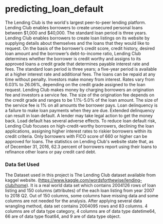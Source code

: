 # predicting_loan_default

  The Lending Club is the world's largest peer-to-peer lending platform. Lending Club enables borrowers to create unsecured personal loans between $1,000 and $40,000. The standard loan period is three years. Lending Club enables borrowers to create loan listings on its website by supplying details about themselves and the loans that they would like to request. On the basis of the borrower’s credit score, credit history, desired loan amount and the borrower’s debt-to-income ratio, Lending Club determines whether the borrower is credit worthy and assigns to its approved loans a credit grade that determines payable interest rate and fees. The standard loan period is three years; a five-year period is available at a higher interest rate and additional fees. The loans can be repaid at any time without penalty.
Investors make money from interest. Rates vary from 6.03% to 26.06%, depending on the credit grade assigned to the loan request. Lending Club makes money by charging borrowers an origination fee and investors a service fee. The size of the origination fee depends on the credit grade and ranges to be 1.1%-5.0% of the loan amount. The size of the service fee is 1% on all amounts the borrower pays.
Loan delinquency is a failure to make loan payments when they are due. Extended delinquency can result in loan default. A lender may take legal action to get the money back. Load default has several adverse effects.
To reduce loan default risk, Lending Club focuses on high-credit-worthy borrowers, declining the loan applications, assigning higher interest rates to riskier borrowers within its credit criteria. Only borrowers with FICO score of 660 or higher can be approved for loans. The statistics on Lending Club's website state that, as of December 31, 2016, 62.3 percent of borrowers report using their loans to refinance other loans or pay credit card debt.

### Data Set Used
  The Dataset used in this project is The Lending Club dataset available from kaggel website. (https://www.kaggle.com/wordsforthewise/lending-club/home). It is a real world data set which contains 2004126 rows of loan listing and 150 columns (attributes) of the each loan listing from year 2007 to 2018 Q2. Out of 150 columns, some columns have missing data and some columns are not needed for the analysis.  After applying several data wrangling method, data set contains 2004095 rows and 83 columns. 4 columns are of data type category, 4 columns are of data type datetime64, 66 are of data type float64, and 9 are of data type object.

